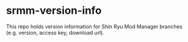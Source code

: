 # srmm-version-info

This repo holds version information for Shin Ryu Mod Manager branches (e.g. version, access key, download url).